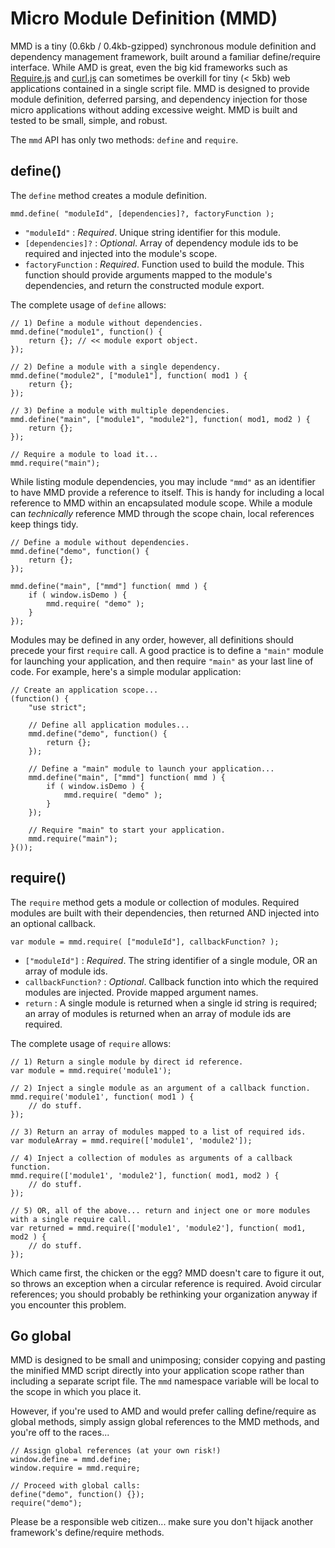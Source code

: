 # Micro Module Definition (MMD)

MMD is a tiny (0.6kb / 0.4kb-gzipped) synchronous module definition and dependency management framework, built around a familiar define/require interface. While AMD is great, even the big kid frameworks such as [Require.js](http://requirejs.org/ "Require.js") and [curl.js](https://github.com/cujojs/curl "curl.js") can sometimes be overkill for tiny (< 5kb) web applications contained in a single script file. MMD is designed to provide module definition, deferred parsing, and dependency injection for those micro applications without adding excessive weight. MMD is built and tested to be small, simple, and robust.

The `mmd` API has only two methods: `define` and `require`.

## define()

The `define` method creates a module definition.	

	mmd.define( "moduleId", [dependencies]?, factoryFunction );

- `"moduleId"` : *Required*. Unique string identifier for this module.
- `[dependencies]?` : *Optional*. Array of dependency module ids to be required and injected into the module's scope.
- `factoryFunction` : *Required*. Function used to build the module. This function should provide arguments mapped to the module's dependencies, and return the constructed module export.

The complete usage of `define` allows:

	// 1) Define a module without dependencies.
	mmd.define("module1", function() {
		return {}; // << module export object.
	});
	
	// 2) Define a module with a single dependency.
	mmd.define("module2", ["module1"], function( mod1 ) {
		return {};
	});
	
	// 3) Define a module with multiple dependencies.
	mmd.define("main", ["module1", "module2"], function( mod1, mod2 ) {
		return {};
	});
	
	// Require a module to load it...
	mmd.require("main");
	
While listing module dependencies, you may include `"mmd"` as an identifier to have MMD provide a reference to itself. This is handy for including a local reference to MMD within an encapsulated module scope. While a module can *technically* reference MMD through the scope chain, local references keep things tidy.

	// Define a module without dependencies.
	mmd.define("demo", function() {
		return {};
	});
	
	mmd.define("main", ["mmd"] function( mmd ) {
		if ( window.isDemo ) {
			mmd.require( "demo" );
		}
	});
	
Modules may be defined in any order, however, all definitions should precede your first `require` call. A good practice is to define a `"main"` module for launching your application, and then require `"main"` as your last line of code. For example, here's a simple modular application:

	// Create an application scope...
	(function() {
		"use strict";
		
		// Define all application modules...
		mmd.define("demo", function() {
			return {};
		});
		
		// Define a "main" module to launch your application...
		mmd.define("main", ["mmd"] function( mmd ) {
			if ( window.isDemo ) {
				mmd.require( "demo" );
			}
		});
		
		// Require "main" to start your application.
		mmd.require("main");
	}());


## require()

The `require` method gets a module or collection of modules. Required modules are built with their dependencies, then returned AND injected into an optional callback.

	var module = mmd.require( ["moduleId"], callbackFunction? );

- `["moduleId"]` : *Required*. The string identifier of a single module, OR an array of module ids.
- `callbackFunction?` : *Optional*. Callback function into which the required modules are injected. Provide mapped argument names.
- `return` : A single module is returned when a single id string is required; an array of modules is returned when an array of module ids are required.

The complete usage of `require` allows:
	
	// 1) Return a single module by direct id reference.
	var module = mmd.require('module1');
	
	// 2) Inject a single module as an argument of a callback function.
	mmd.require('module1', function( mod1 ) {
		// do stuff.
	});
	
	// 3) Return an array of modules mapped to a list of required ids.
	var moduleArray = mmd.require(['module1', 'module2']);
	
	// 4) Inject a collection of modules as arguments of a callback function.
	mmd.require(['module1', 'module2'], function( mod1, mod2 ) {
		// do stuff.
	});
	
	// 5) OR, all of the above... return and inject one or more modules with a single require call.
	var returned = mmd.require(['module1', 'module2'], function( mod1, mod2 ) {
		// do stuff.
	});

Which came first, the chicken or the egg? MMD doesn't care to figure it out, so throws an exception when a circular reference is required. Avoid circular references; you should probably be rethinking your organization anyway if you encounter this problem.

## Go global

MMD is designed to be small and unimposing; consider copying and pasting the minified MMD script directly into your application scope rather than including a separate script file. The `mmd` namespace variable will be local to the scope in which you place it.

However, if you're used to AMD and would prefer calling define/require as global methods, simply assign global references to the MMD methods, and you're off to the races...

	// Assign global references (at your own risk!)
	window.define = mmd.define;
	window.require = mmd.require;	

	// Proceed with global calls:
	define("demo", function() {});
	require("demo");

Please be a responsible web citizen... make sure you don't hijack another framework's define/require methods.
